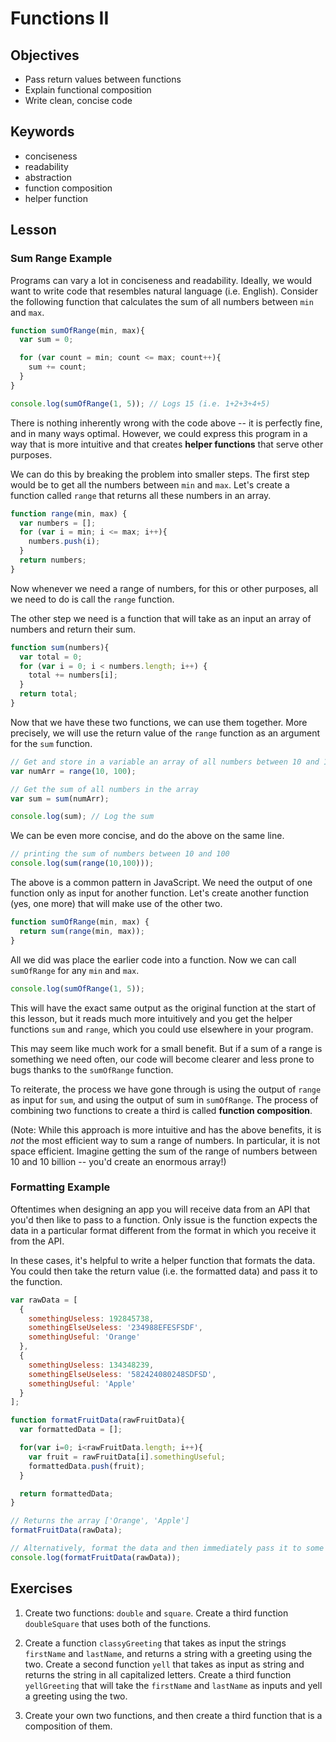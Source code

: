 # Functions II

## Objectives

* Pass return values between functions
* Explain functional composition
* Write clean, concise code

## Keywords

* conciseness
* readability
* abstraction
* function composition
* helper function

## Lesson

### Sum Range Example

Programs can vary a lot in conciseness and readability. Ideally, we would want to write code that resembles natural language (i.e. English). Consider the following function that calculates the sum of all numbers between `min` and `max`.

```js
function sumOfRange(min, max){
  var sum = 0;

  for (var count = min; count <= max; count++){
    sum += count;
  }
}

console.log(sumOfRange(1, 5)); // Logs 15 (i.e. 1+2+3+4+5)
```

There is nothing inherently wrong with the code above -- it is perfectly fine, and in many ways optimal. However, we could express this program in a way that is more intuitive and that creates **helper functions** that serve other purposes.

We can do this by breaking the problem into smaller steps. The first step would be to get all the numbers between `min` and `max`. Let's create a function called `range` that returns all these numbers in an array.

```js
function range(min, max) {
  var numbers = [];
  for (var i = min; i <= max; i++){
    numbers.push(i);
  }
  return numbers;
}
```

Now whenever we need a range of numbers, for this or other purposes, all we need to do is call the `range` function.

The other step we need is a function that will take as an input an array of numbers and return their sum.

```js
function sum(numbers){
  var total = 0;
  for (var i = 0; i < numbers.length; i++) {
    total += numbers[i];
  }
  return total;
}
```

Now that we have these two functions, we can use them together. More precisely, we will use the return value of the `range` function as an argument for the `sum` function.

```js
// Get and store in a variable an array of all numbers between 10 and 100
var numArr = range(10, 100);

// Get the sum of all numbers in the array
var sum = sum(numArr);

console.log(sum); // Log the sum
```

We can be even more concise, and do the above on the same line.

```js
// printing the sum of numbers between 10 and 100
console.log(sum(range(10,100)));
```

The above is a common pattern in JavaScript. We need the output of one function only as input for another function. Let's create another function (yes, one more) that will make use of the other two.

```js
function sumOfRange(min, max) {
  return sum(range(min, max));
}
```

All we did was place the earlier code into a function. Now we can call `sumOfRange` for any `min` and `max`.

```js
console.log(sumOfRange(1, 5));
```

This will have the exact same output as the original function at the start of this lesson, but it reads much more intuitively and you get the helper functions `sum` and `range`, which you could use elsewhere in your program.

This may seem like much work for a small benefit. But if a sum of a range is something we need often, our code will become clearer and less prone to bugs thanks to the `sumOfRange` function.

To reiterate, the process we have gone through is using the output of `range` as input for `sum`, and using the output of sum in `sumOfRange`. The process of combining two functions to create a third is called **function composition**.

(Note: While this approach is more intuitive and has the above benefits, it is *not* the most efficient way to sum a range of numbers. In particular, it is not space efficient. Imagine getting the sum of the range of numbers between 10 and 10 billion -- you'd create an enormous array!)

### Formatting Example

Oftentimes when designing an app you will receive data from an API that you'd then like to pass to a function. Only issue is the function expects the data in a particular format different from the format in which you receive it from the API.

In these cases, it's helpful to write a helper function that formats the data. You could then take the return value (i.e. the formatted data) and pass it to the function.

```JavaScript
var rawData = [
  {
    somethingUseless: 192845738,
    somethingElseUseless: '234988EFESFSDF',
    somethingUseful: 'Orange'
  },
  {
    somethingUseless: 134348239,
    somethingElseUseless: '582424080248SDFSD',
    somethingUseful: 'Apple'
  }
];

function formatFruitData(rawFruitData){
  var formattedData = [];

  for(var i=0; i<rawFruitData.length; i++){
    var fruit = rawFruitData[i].somethingUseful;
    formattedData.push(fruit);
  }

  return formattedData;
}

// Returns the array ['Orange', 'Apple']
formatFruitData(rawData);

// Alternatively, format the data and then immediately pass it to some function
console.log(formatFruitData(rawData));

```

## Exercises

1. Create two functions: `double` and `square`. Create a third function `doubleSquare` that uses both of the functions.

2. Create a function `classyGreeting` that takes as input the strings `firstName` and `lastName`, and returns a string with a greeting using the two. Create a second function `yell` that takes as input as string and returns the string in all capitalized letters. Create a third function `yellGreeting` that will take the `firstName` and `lastName` as inputs and yell a greeting using the two.

3. Create your own two functions, and then create a third function that is a composition of them.

